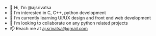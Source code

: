 - 👋 Hi, I’m @ajsrivatsa
- 👀 I’m interested in C, C++, python development
- 🌱 I’m currently learning UI/UX design and front end web development
- 💞️ I’m looking to collaborate on any python related projects 
- 📫 Reach me at aj.srivatsa@gmail.com

<!---
ajsrivatsa/ajsrivatsa is a ✨ special ✨ repository because its `README.md` (this file) appears on your GitHub profile.
You can click the Preview link to take a look at your changes.
--->
